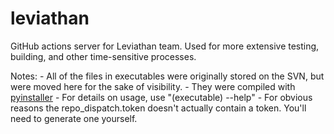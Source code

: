 # leviathan
GitHub actions server for Leviathan team. Used for more extensive testing, building, and other time-sensitive processes.

Notes:
    - All of the files in executables were originally stored on the SVN, but were moved here for the sake of visibility. 
        - They were compiled with [pyinstaller](https://pyinstaller.org/en/stable/)
        - For details on usage, use "(executable) --help"
    - For obvious reasons the repo_dispatch.token doesn't actually contain a token. You'll need to generate one yourself.
